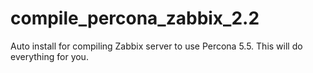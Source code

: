 compile_percona_zabbix_2.2
==========================

Auto install for compiling Zabbix server to use Percona 5.5. This will do everything for you.
